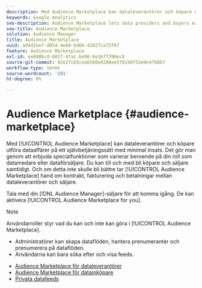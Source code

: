 ```yaml
---
description: Med Audience Marketplace kan dataleverantörer och köpare utföra dataaffärer på ett självbetjäningssätt med minsta möjliga ansträngning. Det gör man genom att erbjuda specialfunktioner som varierar beroende på din roll som datamedare eller dataförsäljare. Du kan till och med bli köpare och säljare samtidigt. Och om detta inte skulle bli bättre tar Audience Marketplace hand om kontrakt, fakturering och betalningar mellan dataproviders och säljare.
keywords: Google Analytics
seo-description: Audience Marketplace lets data providers and buyers execute data deals in a self-service manner with minimum effort. It does this by providing specialized features that vary depending on your role as a data buyer or data seller. In fact, you can even be a buyer and a seller at the same time. And, if this couldn’t get any better, Audience Marketplace takes care of contracts, billing, and payments between data providers and sellers.
seo-title: Audience Marketplace
solution: Audience Manager
title: Audience Marketplace
uuid: a94d2ee7-d854-4e68-bd6b-42827ca72f67
feature: Audience Marketplace
exl-id: ee608bcd-6827-4fac-be96-8e16ff390ec0
source-git-commit: 92e2fcb5cea6560e9288ee5f819df52e9e4768b7
workflow-type: tm+mt
source-wordcount: '201'
ht-degree: 0%

---
```


# Audience Marketplace {#audience-marketplace}

Med [!UICONTROL Audience Marketplace] kan dataleverantörer och köpare utföra dataaffärer på ett självbetjäningssätt med minimal insats. Det gör man genom att erbjuda specialfunktioner som varierar beroende på din roll som datamedare eller dataförsäljare. Du kan till och med bli köpare och säljare samtidigt. Och om detta inte skulle bli bättre tar [!UICONTROL Audience Marketplace] hand om kontrakt, fakturering och betalningar mellan dataleverantörer och säljare.

Tala med din [!DNL Audience Manager]-säljare för att komma igång. De kan aktivera [!UICONTROL Audience Marketplace for you].

>[!NOTE]
>
>Användarroller styr vad du kan och inte kan göra i [!UICONTROL Audience Marketplace].
>
> * Administratörer kan skapa dataflöden, hantera prenumeranter och prenumerera på dataflöden.
> * Användarna kan bara söka efter och visa feeds.

* [Audience Marketplace för dataleverantörer](/help/using/features/audience-marketplace/marketplace-data-providers/marketplace-data-providers.md)
* [Audience Marketplace för datainköpare](/help/using/features/audience-marketplace/marketplace-data-buyers/marketplace-data-buyers.md)
* [Privata datafeeds](/help/using/features/audience-marketplace/marketplace-private-feeds.md)
